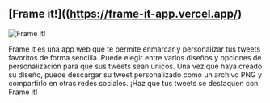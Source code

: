 ## [Frame it!]((https://frame-it-app.vercel.app/)

![Frame it!](https://raw.githubusercontent.com/mybess00/frame-it/master/public/logo512.png)

Frame it es una app web que te permite enmarcar y personalizar tus tweets favoritos de forma sencilla. Puede elegir entre varios diseños y opciones de personalización para que sus tweets sean únicos. Una vez que haya creado su diseño, puede descargar su tweet personalizado como un archivo PNG y compartirlo en otras redes sociales. ¡Haz que tus tweets se destaquen con Frame it!
